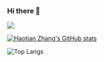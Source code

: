 ### Hi there 👋

![](https://komarev.com/ghpvc/?username=SkyeBeFreeman)

[![Haotian Zhang's GitHub stats](https://github-readme-stats.vercel.app/api?username=SkyeBeFreeman&count_private=true&show_icons=true)](https://github.com/SkyeBeFreeman)

![Top Langs](https://github-readme-stats.vercel.app/api/top-langs/?username=SkyeBeFreeman)
